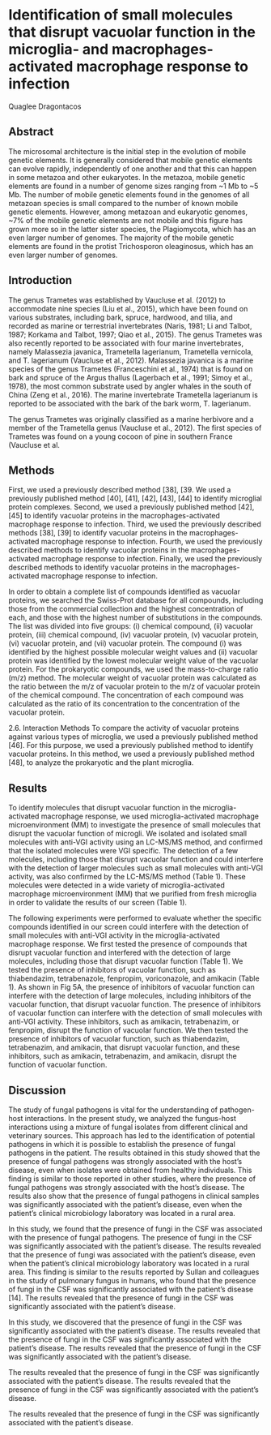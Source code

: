 # Identification of small molecules that disrupt vacuolar function in the microglia- and macrophages-activated macrophage response to infection
Quaglee Dragontacos


## Abstract
The microsomal architecture is the initial step in the evolution of mobile genetic elements. It is generally considered that mobile genetic elements can evolve rapidly, independently of one another and that this can happen in some metazoa and other eukaryotes. In the metazoa, mobile genetic elements are found in a number of genome sizes ranging from ~1 Mb to ~5 Mb. The number of mobile genetic elements found in the genomes of all metazoan species is small compared to the number of known mobile genetic elements. However, among metazoan and eukaryotic genomes, ~7% of the mobile genetic elements are not mobile and this figure has grown more so in the latter sister species, the Plagiomycota, which has an even larger number of genomes. The majority of the mobile genetic elements are found in the protist Trichosporon oleaginosus, which has an even larger number of genomes.


## Introduction
The genus Trametes was established by Vaucluse et al. (2012) to accommodate nine species (Liu et al., 2015), which have been found on various substrates, including bark, spruce, hardwood, and tilia, and recorded as marine or terrestrial invertebrates (Naris, 1981; Li and Talbot, 1987; Korkama and Talbot, 1997; Qiao et al., 2015). The genus Trametes was also recently reported to be associated with four marine invertebrates, namely Malassezia javanica, Trametella lagerianum, Trametella vernicola, and T. lagerianum (Vaucluse et al., 2012). Malassezia javanica is a marine species of the genus Trametes (Franceschini et al., 1974) that is found on bark and spruce of the Argus thallus (Lagerbach et al., 1991; Simoy et al., 1978), the most common substrate used by angler whales in the south of China (Zeng et al., 2016). The marine invertebrate Trametella lagerianum is reported to be associated with the bark of the bark worm, T. lagerianum.

The genus Trametes was originally classified as a marine herbivore and a member of the Trametella genus (Vaucluse et al., 2012). The first species of Trametes was found on a young cocoon of pine in southern France (Vaucluse et al.


## Methods
First, we used a previously described method [38], [39. We used a previously published method [40], [41], [42], [43], [44] to identify microglial protein complexes. Second, we used a previously published method [42], [45] to identify vacuolar proteins in the macrophages-activated macrophage response to infection. Third, we used the previously described methods [38], [39] to identify vacuolar proteins in the macrophages-activated macrophage response to infection. Fourth, we used the previously described methods to identify vacuolar proteins in the macrophages-activated macrophage response to infection. Finally, we used the previously described methods to identify vacuolar proteins in the macrophages-activated macrophage response to infection.

In order to obtain a complete list of compounds identified as vacuolar proteins, we searched the Swiss-Prot database for all compounds, including those from the commercial collection and the highest concentration of each, and those with the highest number of substitutions in the compounds. The list was divided into five groups: (i) chemical compound, (ii) vacuolar protein, (iii) chemical compound, (iv) vacuolar protein, (v) vacuolar protein, (vi) vacuolar protein, and (vii) vacuolar protein. The compound (i) was identified by the highest possible molecular weight values and (ii) vacuolar protein was identified by the lowest molecular weight value of the vacuolar protein. For the prokaryotic compounds, we used the mass-to-charge ratio (m/z) method. The molecular weight of vacuolar protein was calculated as the ratio between the m/z of vacuolar protein to the m/z of vacuolar protein of the chemical compound. The concentration of each compound was calculated as the ratio of its concentration to the concentration of the vacuolar protein.

2.6. Interaction Methods
To compare the activity of vacuolar proteins against various types of microglia, we used a previously published method [46]. For this purpose, we used a previously published method to identify vacuolar proteins. In this method, we used a previously published method [48], to analyze the prokaryotic and the plant microglia.


## Results
To identify molecules that disrupt vacuolar function in the microglia-activated macrophage response, we used microglia-activated macrophage microenvironment (MM) to investigate the presence of small molecules that disrupt the vacuolar function of microgli. We isolated and isolated small molecules with anti-VGI activity using an LC-MS/MS method, and confirmed that the isolated molecules were VGI specific. The detection of a few molecules, including those that disrupt vacuolar function and could interfere with the detection of larger molecules such as small molecules with anti-VGI activity, was also confirmed by the LC-MS/MS method (Table 1). These molecules were detected in a wide variety of microglia-activated macrophage microenvironment (MM) that we purified from fresh microglia in order to validate the results of our screen (Table 1).

The following experiments were performed to evaluate whether the specific compounds identified in our screen could interfere with the detection of small molecules with anti-VGI activity in the microglia-activated macrophage response. We first tested the presence of compounds that disrupt vacuolar function and interfered with the detection of large molecules, including those that disrupt vacuolar function (Table 1). We tested the presence of inhibitors of vacuolar function, such as thiabendazim, tetrabenazole, fenpropim, voriconazole, and amikacin (Table 1). As shown in Fig 5A, the presence of inhibitors of vacuolar function can interfere with the detection of large molecules, including inhibitors of the vacuolar function, that disrupt vacuolar function. The presence of inhibitors of vacuolar function can interfere with the detection of small molecules with anti-VGI activity. These inhibitors, such as amikacin, tetrabenazim, or fenpropim, disrupt the function of vacuolar function. We then tested the presence of inhibitors of vacuolar function, such as thiabendazim, tetrabenazim, and amikacin, that disrupt vacuolar function, and these inhibitors, such as amikacin, tetrabenazim, and amikacin, disrupt the function of vacuolar function.


## Discussion
The study of fungal pathogens is vital for the understanding of pathogen-host interactions. In the present study, we analyzed the fungus-host interactions using a mixture of fungal isolates from different clinical and veterinary sources. This approach has led to the identification of potential pathogens in which it is possible to establish the presence of fungal pathogens in the patient. The results obtained in this study showed that the presence of fungal pathogens was strongly associated with the host’s disease, even when isolates were obtained from healthy individuals. This finding is similar to those reported in other studies, where the presence of fungal pathogens was strongly associated with the host’s disease. The results also show that the presence of fungal pathogens in clinical samples was significantly associated with the patient’s disease, even when the patient’s clinical microbiology laboratory was located in a rural area.

In this study, we found that the presence of fungi in the CSF was associated with the presence of fungal pathogens. The presence of fungi in the CSF was significantly associated with the patient’s disease. The results revealed that the presence of fungi was associated with the patient’s disease, even when the patient’s clinical microbiology laboratory was located in a rural area. This finding is similar to the results reported by Sullan and colleagues in the study of pulmonary fungus in humans, who found that the presence of fungi in the CSF was significantly associated with the patient’s disease [14]. The results revealed that the presence of fungi in the CSF was significantly associated with the patient’s disease.

In this study, we discovered that the presence of fungi in the CSF was significantly associated with the patient’s disease. The results revealed that the presence of fungi in the CSF was significantly associated with the patient’s disease. The results revealed that the presence of fungi in the CSF was significantly associated with the patient’s disease.

The results revealed that the presence of fungi in the CSF was significantly associated with the patient’s disease. The results revealed that the presence of fungi in the CSF was significantly associated with the patient’s disease.

The results revealed that the presence of fungi in the CSF was significantly associated with the patient’s disease.
